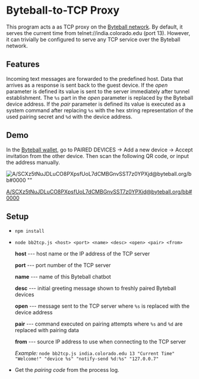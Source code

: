 # Byteball-to-TCP Proxy
This program acts a as TCP proxy on the [Byteball network](https://byteball.org).
By default, it serves the current time from telnet://india.colorado.edu (port 13).
However, it can trivially be configured to serve any TCP service over the Byteball network.

## Features
Incoming text messages are forwarded to the predefined host. Data that arrives as a response is sent back to the guest device.
If the *open* parameter is defined its value is sent to the server immediately after tunnel establishment. The `%s` part in the
*open* parameter is replaced by the Byteball device address. If the *pair* parameter is defined its value is executed as a
system command after replacing `%s` with the hex string representation of the used pairing secret and `%d` with the device address.

## Demo
In the [Byteball wallet](https://byteball.org/#download), go to PAIRED DEVICES -> Add a new device -> Accept invitation from
the other device. Then scan the following QR code, or input the address manually.

![A/SCXz5tNuJDLuCO8PXpsfUoL7dCMBGnvSST7z0YPXjd@byteball.org/bb#0000 ""](https://api.qrserver.com/v1/create-qr-code/?size=150x150&data=byteball%3AA%2FSCXz5tNuJDLuCO8PXpsfUoL7dCMBGnvSST7z0YPXjd%40byteball.org%2Fbb%230000)

[A/SCXz5tNuJDLuCO8PXpsfUoL7dCMBGnvSST7z0YPXjd@byteball.org/bb#0000](byteball:A/SCXz5tNuJDLuCO8PXpsfUoL7dCMBGnvSST7z0YPXjd@byteball.org/bb#0000)

## Setup
- `npm install`
- `node bb2tcp.js <host> <port> <name> <desc> <open> <pair> <from>`

  **host** --- host name or the IP address of the TCP server

  **port** --- port number of the TCP server

  **name** --- name of this Byteball chatbot

  **desc** --- initial greeting message shown to freshly paired Byteball devices

  **open** --- message sent to the TCP server where `%s` is replaced with the device address

  **pair** --- command executed on pairing attempts where `%s` and `%d` are replaced with pairing data

  **from** --- source IP address to use when connecting to the TCP server

  *Example:* `node bb2tcp.js india.colorado.edu 13 "Current Time" "Welcome!" "device %s" "notify-send %d:%s" "127.0.0.7"`
- Get the *pairing code* from the process log.


